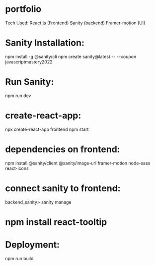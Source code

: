 # portfolio

Tech Used:
React.js (Frontend)
Sanity (backend)
Framer-motion (UI)


# Sanity Installation:
npm install -g @sanity/cli
npm create sanity@latest -- --coupon javascriptmastery2022

# Run Sanity:
npm run dev

# create-react-app:
npx create-react-app frontend
npm start

# dependencies on frontend:
npm install @sanity/client @sanity/image-url framer-motion node-sass react-icons

# connect sanity to frontend:
backend_sanity> sanity manage

# npm install react-tooltip

# Deployment:
npm run build

